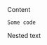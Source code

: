 <spoiler title="Spoiler header">
Content

```
Some code
```
<spoiler title="Nested spoiler">
Nested text
</spoiler>
</spoiler>